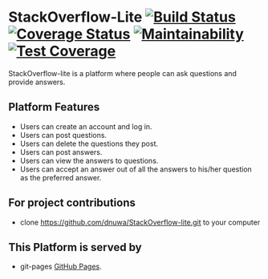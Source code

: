 # StackOverflow-Lite            [![Build Status](https://travis-ci.org/dnuwa/StackOverflow-lite.svg?branch=develop)](https://travis-ci.org/dnuwa/StackOverflow-lite)            [![Coverage Status](https://coveralls.io/repos/github/dnuwa/StackOverflow-lite/badge.svg?branch=develop)](https://coveralls.io/github/dnuwa/StackOverflow-lite?branch=develop)          [![Maintainability](https://api.codeclimate.com/v1/badges/f0ee4bc946330957a26e/maintainability)](https://codeclimate.com/github/dnuwa/StackOverflow-lite/maintainability)           [![Test Coverage](https://api.codeclimate.com/v1/badges/f0ee4bc946330957a26e/test_coverage)](https://codeclimate.com/github/dnuwa/StackOverflow-lite/test_coverage)

StackOverflow-lite is a platform where people can ask questions and provide answers. 

## Platform Features

- Users can create an account and log in.
- Users can post questions.
- Users can delete the questions they post.
- Users can post answers.
- Users can view the answers to questions.
- Users can accept an answer out of all the answers to his/her question as the preferred answer. 

## For project contributions

- clone https://github.com/dnuwa/StackOverflow-lite.git to your computer

## This Platform is served by  
 - git-pages [GitHub Pages](https://dnuwa.github.io/StackOverflow-lite/UI/).
